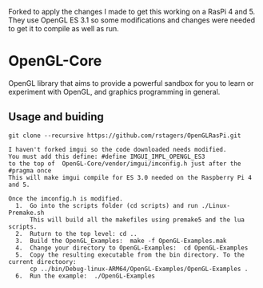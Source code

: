 Forked to apply the changes I made to get this working on a RasPi 4 and 5.  They use OpenGL ES 3.1 so some modifications and changes were needed to get it to compile as well as run.  

# OpenGL-Core
OpenGL library that aims to provide a powerful sandbox for you to learn or experiment with OpenGL, and graphics programming in general.

## Usage and buiding
```
git clone --recursive https://github.com/rstagers/OpenGLRasPi.git

I haven't forked imgui so the code downloaded needs modified.
You must add this define: #define IMGUI_IMPL_OPENGL_ES3
to the top of  OpenGL-Core/vendor/imgui/imconfig.h just after the #pragma once
This will make imgui compile for ES 3.0 needed on the Raspberry Pi 4 and 5.

Once the imconfig.h is modified.
  1.  Go into the scripts folder (cd scripts) and run ./Linux-Premake.sh
      This will build all the makefiles using premake5 and the lua scripts.
  2.  Ruturn to the top level: cd ..
  3.  Build the OpenGL_Examples:  make -f OpenGL-Examples.mak
  4.  Change your directory to OpenGL-Examples:  cd OpenGL-Examples
  5.  Copy the resulting executable from the bin directory. To the current directoory:
      cp ../bin/Debug-linux-ARM64/OpenGL-Examples/OpenGL-Examples .
  6.  Run the example:  ./OpenGL-Examples

```
